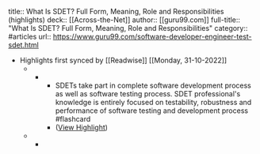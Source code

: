 title:: What Is SDET? Full Form, Meaning, Role and Responsibilities (highlights)
deck:: [[Across-the-Net]]
author:: [[guru99.com]]
full-title:: "What Is SDET? Full Form, Meaning, Role and Responsibilities"
category:: #articles
url:: https://www.guru99.com/software-developer-engineer-test-sdet.html

- Highlights first synced by [[Readwise]] [[Monday, 31-10-2022]]
	- -
		- SDETs take part in complete software development process as well as software testing process. SDET professional's knowledge is entirely focused on testability, robustness and performance of software testing and development process #flashcard
		- ([View Highlight](https://instapaper.com/read/1367799509/14796365))
	- -